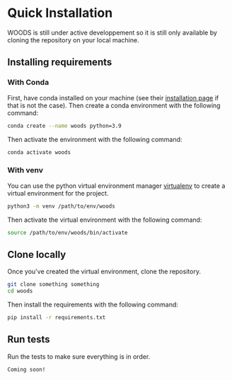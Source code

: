 
# Quick Installation

WOODS is still under active developpement so it is still only available by cloning the repository on your local machine. 

## Installing requirements

### With Conda

First, have conda installed on your machine (see their [installation page](https://docs.anaconda.com/anaconda/install/) if that is not the case). Then create a conda environment with the following command:
```sh
conda create --name woods python=3.9
```
Then activate the environment with the following command:
```sh
conda activate woods
```
### With venv
You can use the python virtual environment manager [virtualenv](https://virtualenv.pypa.io/en/latest/) to create a virtual environment for the project.
```sh
python3 -m venv /path/to/env/woods
```
Then activate the virtual environment with the following command:
```sh
source /path/to/env/woods/bin/activate
```

## Clone locally
Once you've created the virtual environment, clone the repository. 
```sh
git clone something something
cd woods
```
Then install the requirements with the following command:
```sh
pip install -r requirements.txt
```

## Run tests
Run the tests to make sure everything is in order. 
```sh
Coming soon!
```